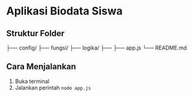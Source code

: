 # Aplikasi Biodata Siswa

## Struktur Folder

├── config/
├── fungsi/
├── logika/
    ├── 
├── app.js
└── README.md

## Cara Menjalankan

1. Buka terminal
2. Jalankan perintah `node app.js`
